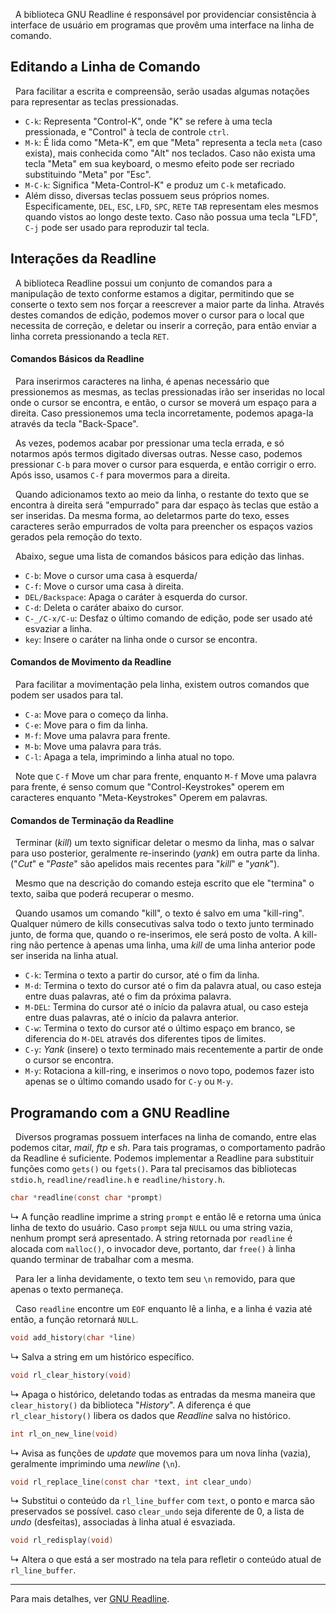 &nbsp; A biblioteca GNU Readline é responsável por providenciar consistência à interface de usuário em programas que provêm uma interface na linha de comando.

## Editando a Linha de Comando

&nbsp; Para facilitar a escrita e compreensão, serão usadas algumas notações para representar as teclas pressionadas.

* `C-k`:  Representa "Control-K", onde "K" se refere à uma tecla pressionada, e "Control" à tecla de controle `ctrl`.
* `M-k`: É lida como "Meta-K", em que "Meta" representa a tecla `meta` (caso exista), mais conhecida como "Alt" nos teclados. Caso não exista uma tecla "Meta" em sua keyboard, o mesmo efeito pode ser recriado substituindo "Meta" por "Esc".
* `M-C-k`: Significa "Meta-Control-K" e produz um `C-k` metaficado.
* Além disso, diversas teclas possuem seus próprios nomes. Especificamente, `DEL`, `ESC`, `LFD`, `SPC`, `RET`e `TAB` representam eles mesmos quando vistos ao longo deste texto. Caso não possua uma tecla "LFD", `C-j` pode ser usado para reproduzir tal tecla.

## Interações da Readline

&nbsp; A biblioteca Readline possui um conjunto de comandos para a manipulação de texto conforme estamos a digitar, permitindo que se conserte o texto sem nos forçar a reescrever a maior parte da linha. Através destes comandos de edição, podemos mover o cursor para o local que necessita de correção, e deletar ou inserir a correção, para então enviar a linha correta pressionando a tecla `RET`.

#### Comandos Básicos da Readline

&nbsp; Para inserirmos caracteres na linha, é apenas necessário que pressionemos as mesmas, as teclas pressionadas irão ser inseridas no local onde o cursor se encontra, e então, o cursor se moverá um espaço para a direita. Caso pressionemos uma tecla incorretamente, podemos apaga-la através da tecla "Back-Space".

&nbsp; As vezes, podemos acabar por pressionar uma tecla errada, e só notarmos após termos digitado diversas outras. Nesse caso, podemos pressionar `C-b` para mover o cursor para esquerda, e então corrigir o erro. Após isso, usamos `C-f` para movermos para a direita.

&nbsp; Quando adicionamos texto ao meio da linha, o restante do texto que se encontra à direita será "empurrado" para dar espaço às teclas que estão a ser inseridas. Da mesma forma, ao deletarmos parte do texo, esses caracteres serão empurrados de volta para preencher os espaços vazios gerados pela remoção do texto.

&nbsp; Abaixo, segue uma lista de comandos básicos para edição das linhas.

* `C-b`: Move o cursor uma casa à esquerda/
* `C-f`: Move o cursor uma casa à direita.
* `DEL/Backspace`: Apaga o caráter à esquerda do cursor.
* `C-d`: Deleta o caráter abaixo do cursor.
* `C-_/C-x/C-u`: Desfaz o último comando de edição, pode ser usado até esvaziar a linha.
* `key`: Insere o caráter na linha onde o cursor se encontra.

#### Comandos de Movimento da Readline

&nbsp; Para facilitar a movimentação pela linha, existem outros comandos que podem ser usados para tal.

* `C-a`: Move para o começo da linha.
* `C-e`: Move para o fim da linha.
* `M-f`: Move uma palavra para frente.
* `M-b`: Move uma palavra para trás.
* `C-l`: Apaga a tela, imprimindo a linha atual no topo.

&nbsp; Note que `C-f` Move um char para frente, enquanto `M-f` Move uma palavra para frente, é senso comum que "Control-Keystrokes" operem em caracteres enquanto "Meta-Keystrokes" Operem em palavras.

#### Comandos de Terminação da Readline

&nbsp; Terminar (*kill*) um texto significar deletar o mesmo da linha, mas o salvar para uso posterior, geralmente re-inserindo (*yank*) em outra parte da linha. ("*Cut*" e "*Paste*" são apelidos mais recentes para "*kill*" e "*yank*").

&nbsp; Mesmo que na descrição do comando esteja escrito que ele "termina" o texto, saiba que poderá recuperar o mesmo.

&nbsp; Quando usamos um comando "kill", o texto é salvo em uma "kill-ring". Qualquer número de kills consecutivas salva todo o texto junto terminado junto, de forma que, quando o re-inserimos, ele será posto de volta. A kill-ring não pertence à apenas uma linha, uma *kill* de uma linha anterior pode ser inserida na linha atual.

* `C-k`: Termina o texto a partir do cursor, até o fim da linha.
* `M-d`: Termina o texto do cursor até o fim da palavra atual, ou caso esteja entre duas palavras, até o fim da próxima palavra.
* `M-DEL`: Termina do cursor até o início da palavra atual, ou caso esteja entre duas palavras, até o início da palavra anterior.
* `C-w`: Termina o texto do cursor até o último espaço em branco, se diferencia do `M-DEL` através dos diferentes tipos de limites.
* `C-y`: *Yank* (insere) o texto terminado mais recentemente a partir de onde o cursor se encontra.
* `M-y`: Rotaciona a kill-ring, e inserimos o novo topo, podemos fazer isto apenas se o último comando usado for `C-y` ou `M-y`.

## Programando com a GNU Readline

&nbsp; Diversos programas possuem interfaces na linha de comando, entre elas podemos citar, *mail*, *ftp* e *sh*. Para tais programas, o comportamento padrão da Readline é suficiente. Podemos implementar a Readline para substituir funções como `gets()` ou `fgets()`. Para tal precisamos das bibliotecas `stdio.h`, `readline/readline.h` e `readline/history.h`.

```c
char *readline(const char *prompt)
```
&rdsh;  A função readline imprime a string `prompt` e então lê e retorna uma única linha de texto do usuário. Caso `prompt` seja `NULL` ou uma string vazia, nenhum prompt será apresentado. A string retornada por `readline` é alocada com `malloc()`, o invocador deve, portanto, dar `free()` à linha quando terminar de trabalhar com a mesma.

&nbsp; Para ler a linha devidamente, o texto tem seu `\n` removido, para que apenas o texto permaneça.

&nbsp; Caso `readline` encontre um `EOF` enquanto lê a linha, e a linha é vazia até então, a função retornará `NULL`.

```c
void add_history(char *line)
```
&rdsh; Salva a string em um histórico específico.

```c
void rl_clear_history(void)
```
&rdsh; Apaga o histórico, deletando todas as entradas da mesma maneira que `clear_history()` da biblioteca "*History*". A diferença é que `rl_clear_history()` libera os dados que *Readline* salva no histórico.

```c
int rl_on_new_line(void)
```
&rdsh; Avisa as funções de *update* que movemos para um nova linha (vazia), geralmente imprimindo uma *newline* (`\n`).

```c
void rl_replace_line(const char *text, int clear_undo)
```
&rdsh; Substitui o conteúdo da `rl_line_buffer` com `text`, o ponto e marca são preservados se possível. caso `clear_undo` seja diferente de 0, a lista de *undo* (desfeitas), associadas à linha atual é esvaziada.

```c
void rl_redisplay(void)
```
&rdsh; Altera o que está a ser mostrado na tela para refletir o conteúdo atual de `rl_line_buffer`.

***

Para mais detalhes, ver [GNU Readline](https://tiswww.case.edu/php/chet/readline/readline.html).